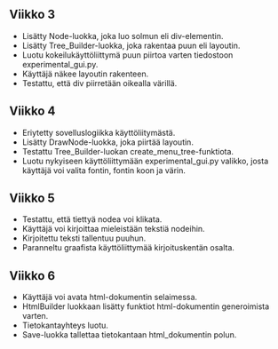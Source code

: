 ## Viikko 3 

- Lisätty Node-luokka, joka luo solmun eli div-elementin.
- Lisätty Tree_Builder-luokka, joka rakentaa puun eli layoutin.
- Luotu kokeilukäyttöliittymä puun piirtoa varten tiedostoon experimental_gui.py.
- Käyttäjä näkee layoutin rakenteen.
- Testattu, että div piirretään oikealla värillä.

## Viikko 4

- Eriytetty sovelluslogiikka käyttöliitymästä.
- Lisätty DrawNode-luokka, joka piirtää layoutin.
- Testattu Tree_Builder-luokan create_menu_tree-funktiota.
- Luotu nykyiseen käyttöliittymään experimental_gui.py valikko, josta käyttäjä voi valita fontin, fontin koon ja värin.
  
## Viikko 5

- Testattu, että tiettyä nodea voi klikata.
- Käyttäjä voi kirjoittaa mieleistään tekstiä nodeihin.
- Kirjoitettu teksti tallentuu puuhun.
- Paranneltu graafista käyttöliittymää kirjoituskentän osalta.

## Viikko 6

- Käyttäjä voi avata html-dokumentin selaimessa.
- HtmlBuilder luokkaan lisätty funktiot html-dokumentin generoimista varten.
- Tietokantayhteys luotu.
- Save-luokka tallettaa tietokantaan html_dokumentin polun.
